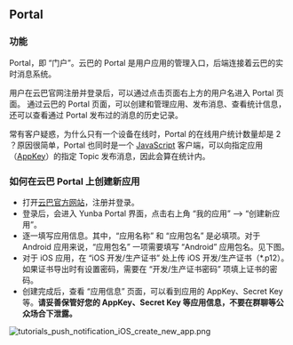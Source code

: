 ## Portal

### 功能
Portal，即 “门户”。云巴的 Portal 是用户应用的管理入口，后端连接着云巴的实时消息系统。

用户在云巴官网注册并登录后，可以通过点击页面右上方的用户名进入 Portal 页面。 
通过云巴的 Portal 页面，可以创建和管理应用、发布消息、查看统计信息，还可以查看通过 Portal 发布过的消息的历史记录。

常有客户疑惑，为什么只有一个设备在线时，Portal 的在线用户统计数量却是 2 ？原因很简单，Portal 也同时是一个 [JavaScript](https://github.com/yunba/yunba-javascript-sdk) 客户端，可以向指定应用（[AppKey](https://github.com/yunba/kb/blob/master/AppKey.md)）的指定 Topic 发布消息，因此会算在统计内。

### 如何在云巴 Portal 上创建新应用

- 打开[云巴官方网站](http://yunba.io)，注册并登录。
- 登录后，会进入 Yunba Portal 界面，点击右上角 “我的应用” --> “创建新应用”。
- 逐一填写应用信息。其中，“应用名称” 和 “应用包名” 是必填项。对于 Android 应用来说，“应用包名” 一项需要填写 “Android” 应用包名。见下图。
- 对于 iOS 应用，在 “iOS 开发/生产证书” 处上传 iOS 开发/生产证书（*.p12）。如果证书导出时有设置密码，需要在 “开发/生产证书密码” 项填上证书的密码。
- 创建完成后，查看 “应用信息” 页面，可以看到应用的 AppKey、Secret Key 等。**请妥善保管好您的 AppKey、Secret Key 等应用信息，不要在群聊等公众场合下泄露。**

![tutorials_push_notification_iOS_create_new_app.png](https://raw.githubusercontent.com/yunba/docs/master/image/for_tutorials/tutorials_push_notification_iOS_create_new_app.png)
